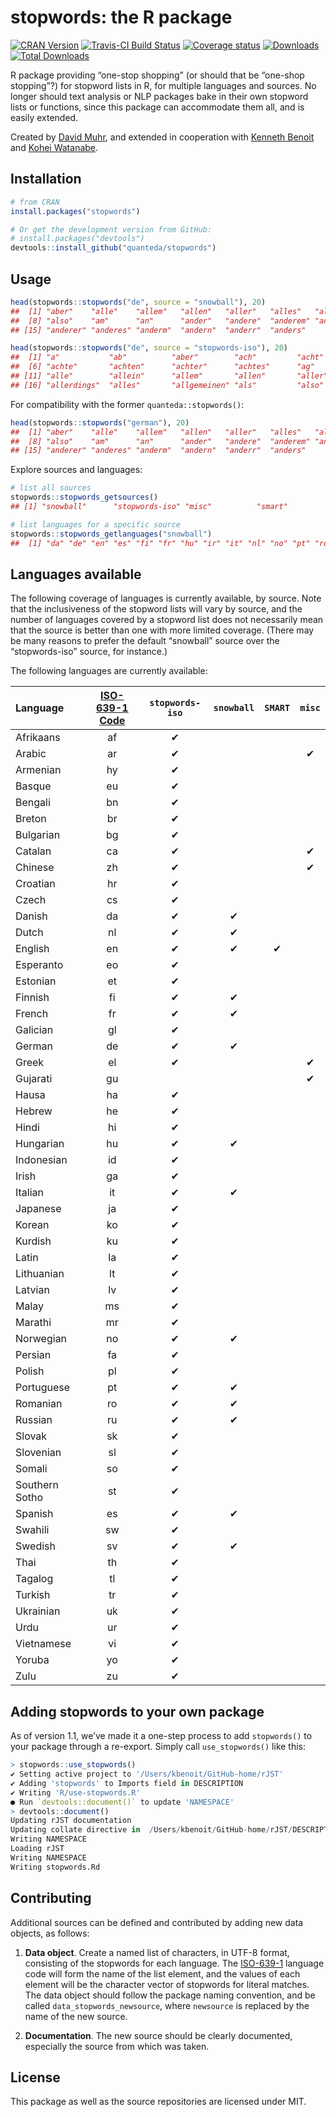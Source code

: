 
# stopwords: the R package

[![CRAN
Version](https://www.r-pkg.org/badges/version/stopwords)](https://CRAN.R-project.org/package=stopwords)
[![Travis-CI Build
Status](https://travis-ci.org/quanteda/stopwords.svg?branch=master)](https://travis-ci.org/quanteda/stopwords)
[![Coverage
status](https://codecov.io/gh/davnn/stopwords/branch/master/graph/badge.svg)](https://codecov.io/github/davnn/stopwords?branch=master)
[![Downloads](https://cranlogs.r-pkg.org/badges/stopwords)](https://CRAN.R-project.org/package=stopwords)
[![Total
Downloads](https://cranlogs.r-pkg.org/badges/grand-total/stopwords?color=orange)](https://CRAN.R-project.org/package=stopwords)

R package providing “one-stop shopping” (or should that be “one-shop
stopping”?) for stopword lists in R, for multiple languages and sources.
No longer should text analysis or NLP packages bake in their own
stopword lists or functions, since this package can accommodate them
all, and is easily extended.

Created by [David Muhr](https://github.com/davnn), and extended in
cooperation with [Kenneth Benoit](https://github.com/kbenoit) and [Kohei
Watanabe](https://github.com/koheiw).

## Installation

``` r
# from CRAN
install.packages("stopwords")

# Or get the development version from GitHub:
# install.packages("devtools")
devtools::install_github("quanteda/stopwords")
```

## Usage

``` r
head(stopwords::stopwords("de", source = "snowball"), 20)
##  [1] "aber"    "alle"    "allem"   "allen"   "aller"   "alles"   "als"    
##  [8] "also"    "am"      "an"      "ander"   "andere"  "anderem" "anderen"
## [15] "anderer" "anderes" "anderm"  "andern"  "anderr"  "anders"

head(stopwords::stopwords("de", source = "stopwords-iso"), 20)
##  [1] "a"           "ab"          "aber"        "ach"         "acht"       
##  [6] "achte"       "achten"      "achter"      "achtes"      "ag"         
## [11] "alle"        "allein"      "allem"       "allen"       "aller"      
## [16] "allerdings"  "alles"       "allgemeinen" "als"         "also"
```

For compatibility with the former `quanteda::stopwords()`:

``` r
head(stopwords::stopwords("german"), 20)
##  [1] "aber"    "alle"    "allem"   "allen"   "aller"   "alles"   "als"    
##  [8] "also"    "am"      "an"      "ander"   "andere"  "anderem" "anderen"
## [15] "anderer" "anderes" "anderm"  "andern"  "anderr"  "anders"
```

Explore sources and languages:

``` r
# list all sources
stopwords::stopwords_getsources()
## [1] "snowball"      "stopwords-iso" "misc"          "smart"

# list languages for a specific source
stopwords::stopwords_getlanguages("snowball")
##  [1] "da" "de" "en" "es" "fi" "fr" "hu" "ir" "it" "nl" "no" "pt" "ro" "ru" "sv"
```

## Languages available

The following coverage of languages is currently available, by source.
Note that the inclusiveness of the stopword lists will vary by source,
and the number of languages covered by a stopword list does not
necessarily mean that the source is better than one with more limited
coverage. (There may be many reasons to prefer the default “snowball”
source over the “stopwords-iso” source, for instance.)

The following languages are currently
available:

| Language       | [ISO-639-1 Code](https://en.wikipedia.org/wiki/List_of_ISO_639-1_codes) | `stopwords-iso` | `snowball` | `SMART` | `misc` |
| :------------- | :---------------------------------------------------------------------: | :-------------: | :--------: | :-----: | :----: |
| Afrikaans      |                                   af                                    |        ✔        |            |         |        |
| Arabic         |                                   ar                                    |        ✔        |            |         |   ✔    |
| Armenian       |                                   hy                                    |        ✔        |            |         |        |
| Basque         |                                   eu                                    |        ✔        |            |         |        |
| Bengali        |                                   bn                                    |        ✔        |            |         |        |
| Breton         |                                   br                                    |        ✔        |            |         |        |
| Bulgarian      |                                   bg                                    |        ✔        |            |         |        |
| Catalan        |                                   ca                                    |        ✔        |            |         |   ✔    |
| Chinese        |                                   zh                                    |        ✔        |            |         |   ✔    |
| Croatian       |                                   hr                                    |        ✔        |            |         |        |
| Czech          |                                   cs                                    |        ✔        |            |         |        |
| Danish         |                                   da                                    |        ✔        |     ✔      |         |        |
| Dutch          |                                   nl                                    |        ✔        |     ✔      |         |        |
| English        |                                   en                                    |        ✔        |     ✔      |    ✔    |        |
| Esperanto      |                                   eo                                    |        ✔        |            |         |        |
| Estonian       |                                   et                                    |        ✔        |            |         |        |
| Finnish        |                                   fi                                    |        ✔        |     ✔      |         |        |
| French         |                                   fr                                    |        ✔        |     ✔      |         |        |
| Galician       |                                   gl                                    |        ✔        |            |         |        |
| German         |                                   de                                    |        ✔        |     ✔      |         |        |
| Greek          |                                   el                                    |        ✔        |            |         |   ✔    |
| Gujarati       |                                   gu                                    |                 |            |         |   ✔    |
| Hausa          |                                   ha                                    |        ✔        |            |         |        |
| Hebrew         |                                   he                                    |        ✔        |            |         |        |
| Hindi          |                                   hi                                    |        ✔        |            |         |        |
| Hungarian      |                                   hu                                    |        ✔        |     ✔      |         |        |
| Indonesian     |                                   id                                    |        ✔        |            |         |        |
| Irish          |                                   ga                                    |        ✔        |            |         |        |
| Italian        |                                   it                                    |        ✔        |     ✔      |         |        |
| Japanese       |                                   ja                                    |        ✔        |            |         |        |
| Korean         |                                   ko                                    |        ✔        |            |         |        |
| Kurdish        |                                   ku                                    |        ✔        |            |         |        |
| Latin          |                                   la                                    |        ✔        |            |         |        |
| Lithuanian     |                                   lt                                    |        ✔        |            |         |        |
| Latvian        |                                   lv                                    |        ✔        |            |         |        |
| Malay          |                                   ms                                    |        ✔        |            |         |        |
| Marathi        |                                   mr                                    |        ✔        |            |         |        |
| Norwegian      |                                   no                                    |        ✔        |     ✔      |         |        |
| Persian        |                                   fa                                    |        ✔        |            |         |        |
| Polish         |                                   pl                                    |        ✔        |            |         |        |
| Portuguese     |                                   pt                                    |        ✔        |     ✔      |         |        |
| Romanian       |                                   ro                                    |        ✔        |     ✔      |         |        |
| Russian        |                                   ru                                    |        ✔        |     ✔      |         |        |
| Slovak         |                                   sk                                    |        ✔        |            |         |        |
| Slovenian      |                                   sl                                    |        ✔        |            |         |        |
| Somali         |                                   so                                    |        ✔        |            |         |        |
| Southern Sotho |                                   st                                    |        ✔        |            |         |        |
| Spanish        |                                   es                                    |        ✔        |     ✔      |         |        |
| Swahili        |                                   sw                                    |        ✔        |            |         |        |
| Swedish        |                                   sv                                    |        ✔        |     ✔      |         |        |
| Thai           |                                   th                                    |        ✔        |            |         |        |
| Tagalog        |                                   tl                                    |        ✔        |            |         |        |
| Turkish        |                                   tr                                    |        ✔        |            |         |        |
| Ukrainian      |                                   uk                                    |        ✔        |            |         |        |
| Urdu           |                                   ur                                    |        ✔        |            |         |        |
| Vietnamese     |                                   vi                                    |        ✔        |            |         |        |
| Yoruba         |                                   yo                                    |        ✔        |            |         |        |
| Zulu           |                                   zu                                    |        ✔        |            |         |        |

## Adding stopwords to your own package

As of version 1.1, we’ve made it a one-step process to add `stopwords()`
to your package through a re-export. Simply call `use_stopwords()` like
this:

``` r
> stopwords::use_stopwords()
✔ Setting active project to '/Users/kbenoit/GitHub-home/rJST'
✔ Adding 'stopwords' to Imports field in DESCRIPTION
✔ Writing 'R/use-stopwords.R'
● Run `devtools::document()` to update 'NAMESPACE'
> devtools::document()
Updating rJST documentation
Updating collate directive in  /Users/kbenoit/GitHub-home/rJST/DESCRIPTION 
Writing NAMESPACE
Loading rJST
Writing NAMESPACE
Writing stopwords.Rd
```

## Contributing

Additional sources can be defined and contributed by adding new data
objects, as follows:

1.  **Data object**. Create a named list of characters, in UTF-8 format,
    consisting of the stopwords for each language. The
    [ISO-639-1](https://en.wikipedia.org/wiki/List_of_ISO_639-1_codes)
    language code will form the name of the list element, and the values
    of each element will be the character vector of stopwords for
    literal matches. The data object should follow the package naming
    convention, and be called `data_stopwords_newsource`, where
    `newsource` is replaced by the name of the new source.

2.  **Documentation**. The new source should be clearly documented,
    especially the source from which was taken.

## License

This package as well as the source repositories are licensed under MIT.
